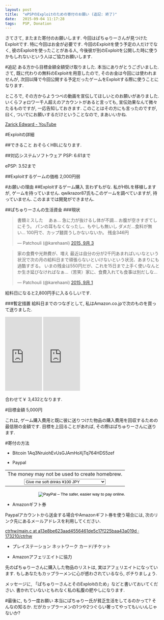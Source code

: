 ```yaml
---
layout: post
title:  "ePSPのExploitのための寄付のお願い (追記: 終了)"
date:   2015-09-04 11:17:28
tags:   PSP, Donation
---
```

さてさて, またまた寄付のお願いします. 今回はぱちゅりーさんが見つけたExploitです.
特に今回はお金が必要です. 今回のExploitを使う予定の人だけでなく,
彼のExploitを使ったことがある人, 今後彼が別のExploitを公開した時に使うかもしれないという人はご協力お願いします.

#追記
ある方から目標金額全額受け取りました. 本当にありがとうございました.
さて, 既に代わりの無料のExploitを用意したので, そのお金は今回には使われませんが,
次回以降で今回公開する予定だったゲームをExploitする際に使うことになります.

ところで, その方からようつべの動画を宣伝してほしいとのお願いがありました.
いくらフォロワー千人超えのアカウントがあると言っても, 宣伝効果なんて微々たるものですが,
一応告知しておきます. このことはその方にも言ったのですが, 曰く,
ついでにお願いするだけということなので, まあいいかね.

[Zarick Edward - YouTube](https://www.youtube.com/user/casumod/videos)

#Exploitの詳細

##できること
おそらくHBLになります.

##対応システムソフトウェア
PSP: 6.61まで

ePSP: 3.52まで

##Exploitするゲームの価格
2,000円弱

#お願いの理由
##Exploitするゲーム購入
言わずもがな. 私がHBLを移植しますが, ゲームを持っていません.
qwikrazor87氏もこのゲームを調べていますが, 持っていません. このままでは開発ができません.

##ぱちゅりーさんの生活資金
###現状
<blockquote class="twitter-tweet" lang="ja"><p lang="ja" dir="ltr">書類ミスした　&#10;あぁ…&#10;急に力が抜けるし体が不調…&#10;お腹が空きすぎてしにそう。&#10;パンの耳もなくなったし、もやしも無いし&#10;ダメだ…食料が無い…&#10;100円で、カップ麺買うしかないないか。&#10;残金346円</p>&mdash; Patchouli (@karehaani) <a href="https://twitter.com/karehaani/status/639361136597471233">2015, 9月 3</a></blockquote>
<script async src="//platform.twitter.com/widgets.js" charset="utf-8"></script>

<blockquote class="twitter-tweet" lang="ja"><p lang="ja" dir="ltr">家の食費や光熱費が、増え&#10;最近は自分の分が2千円あまればいいなという状況で次の月の給料日まで頑張らないといけないという状況、あまりにも過酷すぎる。&#10;いまの残金は550円だが、これを15日まで上手く使いなんとか生き延びなければなぁ…（苦笑）家に、食費入れても食事は別だしな…</p>&mdash; Patchouli (@karehaani) <a href="https://twitter.com/karehaani/status/638739683669766144">2015, 9月 1</a></blockquote>
<script async src="//platform.twitter.com/widgets.js" charset="utf-8"></script>

給料日になると2,800円手に入るらしいです.

###暫定措置
給料日までのつなぎとして, 私はAmazon.co.jpで次のものを買って送りました.

<iframe src="http://rcm-fe.amazon-adsystem.com/e/cm?lt1=_blank&bc1=000000&IS2=1&bg1=FFFFFF&fc1=000000&lc1=0000FF&t=gps0d-22&o=9&p=8&l=as4&m=amazon&f=ifr&ref=ss_til&asins=B007FMF8T4" style="width:120px;height:240px;" scrolling="no" marginwidth="0" marginheight="0" frameborder="0"></iframe>

<iframe src="http://rcm-fe.amazon-adsystem.com/e/cm?lt1=_blank&bc1=000000&IS2=1&bg1=FFFFFF&fc1=000000&lc1=0000FF&t=gps0d-22&o=9&p=8&l=as4&m=amazon&f=ifr&ref=ss_til&asins=B004638AMC" style="width:120px;height:240px;" scrolling="no" marginwidth="0" marginheight="0" frameborder="0"></iframe>

合わせて￥ 3,432となります.

#目標金額
5,000円

これは, ゲーム購入費用と既に彼に送りつけた物品の購入費用を回収するための最低限の金額です.
目標を上回ることがあれば, その際はぱちゅりーさんに送ります.

#寄付の方法

* Bitcoin
1Aq3NruiohEvUsGJAmHoXjTq764HDS5zef

* Paypal
<form action="https://www.paypal.com/cgi-bin/webscr" method="post" target="_top"><input type="hidden" name="cmd" value="_s-xclick" /> <input type="hidden" name="hosted_button_id" value="8P4AFN8ALSRYS" />
<table>
<tbody>
<tr>
<td style="text-align: center;"><input type="hidden" name="on0" value="The money may not be used to create homebrew." />The money may not be used to create homebrew.</td>
</tr>
<tr>
<td style="text-align: center;"><select name="os0"><option value="Give me soft drinks">Give me soft drinks ¥100 JPY</option><option value="Treat me to lunch">Treat me to lunch ¥500 JPY</option><option value="Give me a new memory card">Give me a new memory card ¥1,000 JPY</option></select></td>
</tr>
</tbody></table>
<div align="center">
<p><input type="hidden" name="currency_code" value="JPY" /> <input type="image" alt="PayPal – The safer, easier way to pay online." name="submit" src="https://www.paypalobjects.com/en_GB/i/btn/btn_donateCC_LG.gif" /> <img src="https://www.paypalobjects.com/ja_JP/i/scr/pixel.gif" border="0" alt="" width="1" height="1" /></p>
</div>
</form>

* Amazonギフト券

Paypalアカウントから送金する場合やAmazonギフト券を使う場合には, 次のリンク先にあるメールアドレスを利用してください.

[ctrhw/main.c at a13e8be623aad4556461de5c17f225baa43a019d · 173210/ctrhw](https://github.com/173210/ctrhw/blob/a13e8be623aad4556461de5c17f225baa43a019d/main.c#L2)

* プレイステーション ネットワーク カード/チケット

* Amazonアフェリエイトに協力

先のぱちゅりーさんに購入した物品のリストは, 実はアフェリエイトになっています.
もしあなたもカップラーメンに心が惑わされているなら, ポチりましょう.

メッセージに, 「ぱちゅりーさんとそのExploitのため」などと書いておいてください.
書かれていないともれなく私の私腹の肥やしになります.

#最後に, もう一度お願い
本当にぱちゅりー氏が貧乏生活をしてるのかって? そんなの知るか.
だがカップラーメンの1つや2つぐらい奢ってやってもいいんじゃないか?
